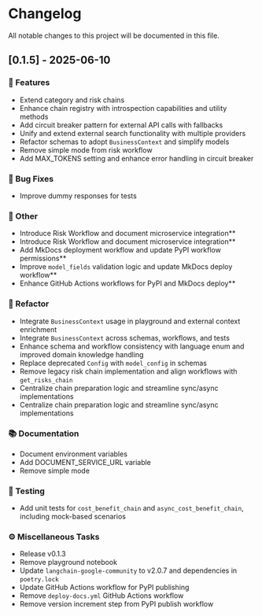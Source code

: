 # Changelog

All notable changes to this project will be documented in this file.

## [0.1.5] - 2025-06-10

### 🚀 Features

- Extend category and risk chains
- Enhance chain registry with introspection capabilities and utility methods
- Add circuit breaker pattern for external API calls with fallbacks
- Unify and extend external search functionality with multiple providers
- Refactor schemas to adopt `BusinessContext` and simplify models
- Remove simple mode from risk workflow
- Add MAX_TOKENS setting and enhance error handling in circuit breaker

### 🐛 Bug Fixes

- Improve dummy responses for tests

### 💼 Other

- Introduce Risk Workflow and document microservice integration**
- Introduce Risk Workflow and document microservice integration**
- Add MkDocs deployment workflow and update PyPI workflow permissions**
- Improve `model_fields` validation logic and update MkDocs deploy workflow**
- Enhance GitHub Actions workflows for PyPI and MkDocs deploy**

### 🚜 Refactor

- Integrate `BusinessContext` usage in playground and external context enrichment
- Integrate `BusinessContext` across schemas, workflows, and tests
- Enhance schema and workflow consistency with language enum and improved domain knowledge handling
- Replace deprecated `Config` with `model_config` in schemas
- Remove legacy risk chain implementation and align workflows with `get_risks_chain`
- Centralize chain preparation logic and streamline sync/async implementations
- Centralize chain preparation logic and streamline sync/async implementations

### 📚 Documentation

- Document environment variables
- Add DOCUMENT_SERVICE_URL variable
- Remove simple mode

### 🧪 Testing

- Add unit tests for `cost_benefit_chain` and `async_cost_benefit_chain`, including mock-based scenarios

### ⚙️ Miscellaneous Tasks

- Release v0.1.3
- Remove playground notebook
- Update `langchain-google-community` to v2.0.7 and dependencies in `poetry.lock`
- Update GitHub Actions workflow for PyPI publishing
- Remove `deploy-docs.yml` GitHub Actions workflow
- Remove version increment step from PyPI publish workflow

<!-- generated by git-cliff -->

